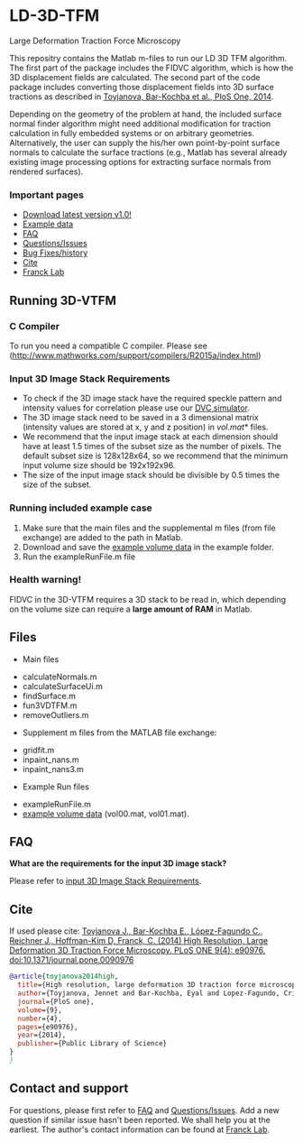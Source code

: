 # LD-3D-TFM
Large Deformation Traction Force Microscopy 

This repositry contains the Matlab m-files to run our LD 3D TFM algorithm. The first part of the package includes the FIDVC algorithm, which is how the 3D displacement fields are calculated. The second part of the code package includes converting those displacement fields into 3D surface tractions as described in [Toyjanova, Bar-Kochba et al., PloS One, 2014](http://journals.plos.org/plosone/article?id=10.1371/journal.pone.0090976).

Depending on the geometry of the problem at hand, the included surface normal finder algorithm might need additional modification for traction calculation in fully embedded systems or on arbitrary geometries. Alternatively, the user can supply the his/her own point-by-point surface normals to calculate the surface tractions (e.g., Matlab has several already existing image processing options for extracting surface normals from rendered surfaces).


### Important pages
* [Download latest version v1.0!](https://github.com/FranckLab/LD-3D-TFM/releases)
* [Example data](https://drive.google.com/folderview?id=0ByhZqlrbo5srdFhWampiT0g4Xzg&usp=sharing)
* [FAQ](https://github.com/FranckLab/LD-3D-TFM#faq)
* [Questions/Issues](https://github.com/FranckLab/LD-3D-TFM/issues)
* [Bug Fixes/history](https://github.com/FranckLab/LD-3D-TFM/wiki/Bug-Fixes!)
* [Cite](https://github.com/FranckLab/LD-3D-TFM#cite)
* [Franck Lab](http://franck.engin.brown.edu)
 
## Running 3D-VTFM

### C Compiler
To run you need a compatible C compiler. Please see
(http://www.mathworks.com/support/compilers/R2015a/index.html)

### Input 3D Image Stack Requirements
* To check if the 3D image stack have the required speckle pattern and intensity values for correlation please use our [DVC simulator](https://github.com/FranckLab/DVC-Simulator).
* The 3D image stack need to be saved in a 3 dimensional matrix (intensity values are stored at x, y and z position) in **vol*.mat** files.  
* We recommend that the input image stack at each dimension should have at least 1.5 times of the subset size as the number of pixels. The default subset size is 128x128x64, so we recommend that the minimum input volume size should be 192x192x96.
* The size of the input image stack should be divisible by 0.5 times the size of the subset. 

### Running included example case
1. Make sure that the main files and the supplemental m files (from file exchange) are added to the path in Matlab.
2. Download and save the [example volume data](https://drive.google.com/folderview?id=0ByhZqlrbo5srdFhWampiT0g4Xzg&usp=sharing) in the example folder. 
3. Run the exampleRunFile.m file

### Health warning!
FIDVC in the 3D-VTFM requires a 3D stack to be read in, which depending on the volume size can require a **large amount of RAM** in Matlab.

## Files
* Main files
 - calculateNormals.m
 - calculateSurfaceUi.m
 - findSurface.m
 - fun3VDTFM.m
 - removeOutliers.m

* Supplement m files from the MATLAB file exchange:
 - gridfit.m
 - inpaint_nans.m
 - inpaint_nans3.m

* Example Run files
 - exampleRunFile.m
 - [example volume data](https://drive.google.com/folderview?id=0ByhZqlrbo5srdFhWampiT0g4Xzg&usp=sharing) (vol00.mat, vol01.mat).

## FAQ
**What are the requirements for the input 3D image stack?**

Please refer to [input 3D Image Stack Requirements](https://github.com/FranckLab/FIDVC/blob/master/README.md#input-3d-image-stack-requirements).


## Cite
If used please cite:
[Toyjanova J., Bar-Kochba E., López-Fagundo C., Reichner J., Hoffman-Kim D, Franck, C. (2014) High Resolution, Large Deformation 3D Traction Force Microscopy. PLoS ONE 9(4): e90976. doi:10.1371/journal.pone.0090976](http://journals.plos.org/plosone/article?id=10.1371/journal.pone.0090976)

```bibtex
@article{toyjanova2014high,
  title={High resolution, large deformation 3D traction force microscopy},
  author={Toyjanova, Jennet and Bar-Kochba, Eyal and Lopez-Fagundo, Cristina and Reichner, Jonathan and Hoffman-Kim, Diane and Franck, Christian},
  journal={PloS one},
  volume={9},
  number={4},
  pages={e90976},
  year={2014},
  publisher={Public Library of Science}
}
}
```

## Contact and support
For questions, please first refer to [FAQ](https://github.com/FranckLab/LD-3D-TFM#faq) and [Questions/Issues](https://github.com/FranckLab/LD-3D-TFM/issues). Add a new question if similar issue hasn't been reported. We shall help you at the earliest. The author's contact information can be found at [Franck Lab](http://franck.engin.brown.edu).

